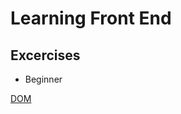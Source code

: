 # Learning Front End

Excercises
-------------

* Beginner

[DOM](https://github.com/ravihamsa/learning-front-end/blob/master/exercises/beginner/dom.md)
